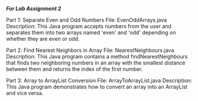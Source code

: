 

***For Lab Assignment 2***

Part 1: Separate Even and Odd Numbers File: EvenOddArrays.java Description: This Java program accepts numbers from the user and separates them into two arrays named 'even' and 'odd' depending on whether they are even or odd. 

Part 2: Find Nearest Neighbors in Array File: NearestNeighbours.java Description: This Java program contains a method findNearestNeighbours that finds two neighboring numbers in an array with the smallest distance between them and returns the index of the first number. 

Part 3: Array to ArrayList Conversion File: ArrayToArrayList.java Description: This Java program demonstrates how to convert an array into an ArrayList and vice versa.
